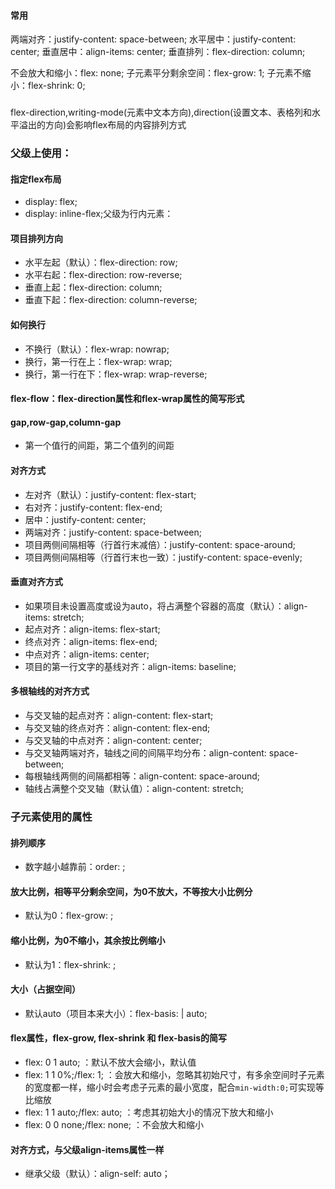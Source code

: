 #### 常用
两端对齐：justify-content: space-between;
水平居中：justify-content: center;
垂直居中：align-items: center;
垂直排列：flex-direction: column;

不会放大和缩小：flex: none;
子元素平分剩余空间：flex-grow: 1;
子元素不缩小：flex-shrink: 0;
###
flex-direction,writing-mode(元素中文本方向),direction(设置文本、表格列和水平溢出的方向)会影响flex布局的内容排列方式
### 父级上使用：
#### 指定flex布局
* display: flex;
* display: inline-flex;父级为行内元素：
#### 项目排列方向
* 水平左起（默认）：flex-direction: row;
* 水平右起：flex-direction: row-reverse;
* 垂直上起：flex-direction: column;
* 垂直下起：flex-direction: column-reverse;
#### 如何换行
* 不换行（默认）：flex-wrap: nowrap;
* 换行，第一行在上：flex-wrap: wrap;
* 换行，第一行在下：flex-wrap: wrap-reverse;
#### flex-flow：flex-direction属性和flex-wrap属性的简写形式
#### gap,row-gap,column-gap
* 第一个值行的间距，第二个值列的间距
#### 对齐方式
* 左对齐（默认）：justify-content: flex-start;
* 右对齐：justify-content: flex-end;
* 居中：justify-content: center;
* 两端对齐：justify-content: space-between;
* 项目两侧间隔相等（行首行末减倍）：justify-content: space-around;
* 项目两侧间隔相等（行首行末也一致）：justify-content: space-evenly;
#### 垂直对齐方式
* 如果项目未设置高度或设为auto，将占满整个容器的高度（默认）：align-items: stretch;
* 起点对齐：align-items: flex-start;
* 终点对齐：align-items: flex-end;
* 中点对齐：align-items: center;
* 项目的第一行文字的基线对齐：align-items: baseline;
#### 多根轴线的对齐方式
* 与交叉轴的起点对齐：align-content: flex-start;
* 与交叉轴的终点对齐：align-content: flex-end;
* 与交叉轴的中点对齐：align-content: center;
* 与交叉轴两端对齐，轴线之间的间隔平均分布：align-content: space-between;
* 每根轴线两侧的间隔都相等：align-content: space-around;
* 轴线占满整个交叉轴（默认值）：align-content: stretch;

### 子元素使用的属性
#### 排列顺序
* 数字越小越靠前：order: <integer>;
#### 放大比例，相等平分剩余空间，为0不放大，不等按大小比例分
* 默认为0：flex-grow: <number>;
#### 缩小比例，为0不缩小，其余按比例缩小
* 默认为1：flex-shrink: <number>;
#### 大小（占据空间）
* 默认auto（项目本来大小）：flex-basis: <length> | auto;
#### flex属性，flex-grow, flex-shrink 和 flex-basis的简写
* flex: 0 1 auto; ：默认不放大会缩小，默认值
* flex: 1 1 0%;/flex: 1; ：会放大和缩小，忽略其初始尺寸，有多余空间时子元素的宽度都一样，缩小时会考虑子元素的最小宽度，配合`min-width:0;`可实现等比缩放
* flex: 1 1 auto;/flex: auto; ：考虑其初始大小的情况下放大和缩小
* flex: 0 0 none;/flex: none; ：不会放大和缩小
#### 对齐方式，与父级align-items属性一样
* 继承父级（默认）：align-self: auto；